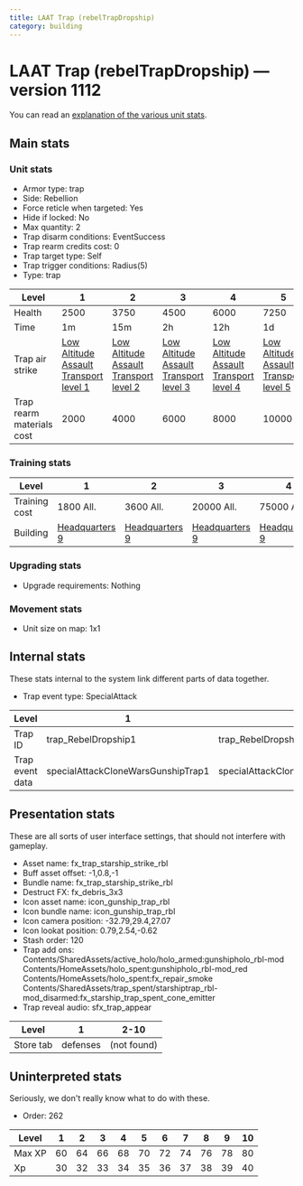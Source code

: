 ```yaml
---
title: LAAT Trap (rebelTrapDropship)
category: building
---
```


# LAAT Trap (rebelTrapDropship) — version 1112

You can read an [explanation  of the various unit stats](unitexplained.md).

## Main stats

### Unit stats

  * Armor type: trap
  * Side: Rebellion
  * Force reticle when targeted: Yes
  * Hide if locked: No
  * Max quantity: 2
  * Trap disarm conditions: EventSuccess
  * Trap rearm credits cost: 0
  * Trap target type: Self
  * Trap trigger conditions: Radius(5)
  * Type: trap

|Level                    |1                                                                  |2                                                                  |3                                                                  |4                                                                  |5                                                                  |6                                                                  |7                                                                  |8                                                                  |9                                                                  |10                                                                  |
|-------------------------|-------------------------------------------------------------------|-------------------------------------------------------------------|-------------------------------------------------------------------|-------------------------------------------------------------------|-------------------------------------------------------------------|-------------------------------------------------------------------|-------------------------------------------------------------------|-------------------------------------------------------------------|-------------------------------------------------------------------|--------------------------------------------------------------------|
|Health                   |2500                                                               |3750                                                               |4500                                                               |6000                                                               |7250                                                               |8500                                                               |9750                                                               |11000                                                              |12250                                                              |13500                                                               |
|Time                     |1m                                                                 |15m                                                                |2h                                                                 |12h                                                                |1d                                                                 |1d12h                                                              |2d                                                                 |3d                                                                 |6d                                                                 |1w3d                                                                |
|Trap air strike          |[Low Altitude Assault Transport level 1](CloneWarsGunshipTrap.html)|[Low Altitude Assault Transport level 2](CloneWarsGunshipTrap.html)|[Low Altitude Assault Transport level 3](CloneWarsGunshipTrap.html)|[Low Altitude Assault Transport level 4](CloneWarsGunshipTrap.html)|[Low Altitude Assault Transport level 5](CloneWarsGunshipTrap.html)|[Low Altitude Assault Transport level 6](CloneWarsGunshipTrap.html)|[Low Altitude Assault Transport level 7](CloneWarsGunshipTrap.html)|[Low Altitude Assault Transport level 8](CloneWarsGunshipTrap.html)|[Low Altitude Assault Transport level 9](CloneWarsGunshipTrap.html)|[Low Altitude Assault Transport level 10](CloneWarsGunshipTrap.html)|
|Trap rearm materials cost|2000                                                               |4000                                                               |6000                                                               |8000                                                               |10000                                                              |12000                                                              |14000                                                              |16000                                                              |18000                                                              |22000                                                               |


### Training stats

|Level        |1                             |2                             |3                             |4                             |5                             |6                             |7                             |8                             |9                             |10                             |
|-------------|------------------------------|------------------------------|------------------------------|------------------------------|------------------------------|------------------------------|------------------------------|------------------------------|------------------------------|-------------------------------|
|Training cost|1800 All.                     |3600 All.                     |20000 All.                    |75000 All.                    |150000 All.                   |400000 All.                   |800000 All.                   |1000000 All.                  |2000000 All.                  |3500000 All.                   |
|Building     |[Headquarters 9](rebelHQ.html)|[Headquarters 9](rebelHQ.html)|[Headquarters 9](rebelHQ.html)|[Headquarters 9](rebelHQ.html)|[Headquarters 9](rebelHQ.html)|[Headquarters 9](rebelHQ.html)|[Headquarters 9](rebelHQ.html)|[Headquarters 9](rebelHQ.html)|[Headquarters 9](rebelHQ.html)|[Headquarters 10](rebelHQ.html)|


### Upgrading stats

  * Upgrade requirements: Nothing

### Movement stats

  * Unit size on map: 1x1

## Internal stats

These stats internal to the system link different parts of data together.

  * Trap event type: SpecialAttack

|Level          |1                                 |2                                 |3                                 |4                                 |5                                 |6                                 |7                                 |8                                 |9                                 |10                                 |
|---------------|----------------------------------|----------------------------------|----------------------------------|----------------------------------|----------------------------------|----------------------------------|----------------------------------|----------------------------------|----------------------------------|-----------------------------------|
|Trap ID        |trap_RebelDropship1               |trap_RebelDropship2               |trap_RebelDropship3               |trap_RebelDropship4               |trap_RebelDropship5               |trap_RebelDropship6               |trap_RebelDropship7               |trap_RebelDropship8               |trap_RebelDropship9               |trap_RebelDropship10               |
|Trap event data|specialAttackCloneWarsGunshipTrap1|specialAttackCloneWarsGunshipTrap2|specialAttackCloneWarsGunshipTrap3|specialAttackCloneWarsGunshipTrap4|specialAttackCloneWarsGunshipTrap5|specialAttackCloneWarsGunshipTrap6|specialAttackCloneWarsGunshipTrap7|specialAttackCloneWarsGunshipTrap8|specialAttackCloneWarsGunshipTrap9|specialAttackCloneWarsGunshipTrap10|


## Presentation stats

These are all sorts of user interface settings, that should not interfere with gameplay.

  * Asset name: fx_trap_starship_strike_rbl
  * Buff asset offset: -1,0.8,-1
  * Bundle name: fx_trap_starship_strike_rbl
  * Destruct FX: fx_debris_3x3
  * Icon asset name: icon_gunship_trap_rbl
  * Icon bundle name: icon_gunship_trap_rbl
  * Icon camera position: -32.79,29.4,27.07
  * Icon lookat position: 0.79,2.54,-0.62
  * Stash order: 120
  * Trap add ons: Contents/SharedAssets/active_holo/holo_armed:gunshipholo_rbl-mod Contents/HomeAssets/holo_spent:gunshipholo_rbl-mod_red Contents/HomeAssets/holo_spent:fx_repair_smoke Contents/SharedAssets/trap_spent/starshiptrap_rbl-mod_disarmed:fx_starship_trap_spent_cone_emitter
  * Trap reveal audio: sfx_trap_appear

|Level    |1       |2-10       |
|---------|--------|-----------|
|Store tab|defenses|(not found)|


## Uninterpreted stats

Seriously, we don't really know what to do with these.

  * Order: 262

|Level |1 |2 |3 |4 |5 |6 |7 |8 |9 |10|
|------|--|--|--|--|--|--|--|--|--|--|
|Max XP|60|64|66|68|70|72|74|76|78|80|
|Xp    |30|32|33|34|35|36|37|38|39|40|


